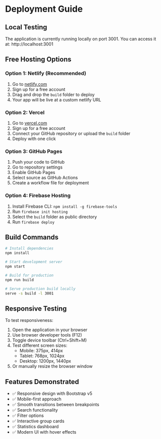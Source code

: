 # Deployment Guide

## Local Testing

The application is currently running locally on port 3001. You can access it at:
http://localhost:3001

## Free Hosting Options

### Option 1: Netlify (Recommended)
1. Go to [netlify.com](https://netlify.com)
2. Sign up for a free account
3. Drag and drop the `build` folder to deploy
4. Your app will be live at a custom netlify URL

### Option 2: Vercel
1. Go to [vercel.com](https://vercel.com)
2. Sign up for a free account
3. Connect your GitHub repository or upload the `build` folder
4. Deploy with one click

### Option 3: GitHub Pages
1. Push your code to GitHub
2. Go to repository settings
3. Enable GitHub Pages
4. Select source as GitHub Actions
5. Create a workflow file for deployment

### Option 4: Firebase Hosting
1. Install Firebase CLI: `npm install -g firebase-tools`
2. Run `firebase init hosting`
3. Select the `build` folder as public directory
4. Run `firebase deploy`

## Build Commands

```bash
# Install dependencies
npm install

# Start development server
npm start

# Build for production
npm run build

# Serve production build locally
serve -s build -l 3001
```

## Responsive Testing

To test responsiveness:
1. Open the application in your browser
2. Use browser developer tools (F12)
3. Toggle device toolbar (Ctrl+Shift+M)
4. Test different screen sizes:
   - Mobile: 375px, 414px
   - Tablet: 768px, 1024px
   - Desktop: 1200px, 1440px
5. Or manually resize the browser window

## Features Demonstrated

- ✅ Responsive design with Bootstrap v5
- ✅ Mobile-first approach
- ✅ Smooth transitions between breakpoints
- ✅ Search functionality
- ✅ Filter options
- ✅ Interactive group cards
- ✅ Statistics dashboard
- ✅ Modern UI with hover effects
